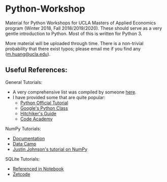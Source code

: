 # Python-Workshop
Material for Python Workshops for UCLA Masters of Applied Economics program (Winter 2018, Fall 2018/2019/2020). These should serve as a very gentle introduction to Python. Most of this is written for Python 3. 

More material will be uploaded through time. There is a non-trivial probability that there exist typos; please email me if you find any (m.huang@ucla.edu). 

## Useful References: 

General Tutorials: 
* A very comprehensive list was compiled by someone [here](https://stackify.com/learn-python-tutorials/). 
* I have provided some that are quite popular: 
  * [Python Official Tutorial](https://docs.python.org/3/tutorial/)
  * [Google's Python Class](https://developers.google.com/edu/python/?hl=en)
  * [Hitchiker's Guide](https://docs.python-guide.org/)
  * [Code Academy](https://www.codecademy.com/learn/learn-python)


NumPy Tutorials: 

* [Documentation](https://docs.scipy.org/doc/numpy-dev/user/quickstart.html)
* [Data Camp](https://www.datacamp.com/community/tutorials/python-numpy-tutorial )
* [Justin Johnson's tutorial on NumPy](http://cs231n.github.io/python-numpy-tutorial/)

SQLite Tutorials: 
* [Referenced in Notebook](http://sebastianraschka.com/Articles/2014_sqlite_in_python_tutorial.html)
* [Zetcode](http://zetcode.com/db/sqlite/)
